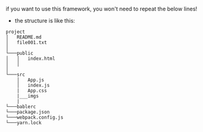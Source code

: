 if you want to use this framework, you won't need to repeat the below lines!
- the structure is like this:
```
project
│   README.md
│   file001.txt    
│
└───public
│   │   index.html
│   │   
│   
└───src
    │   App.js
    │   index.js
    |   App.css
    |___imgs
    |
└───bablerc
└───package.json
└───webpack.config.js
└───yarn.lock
```
